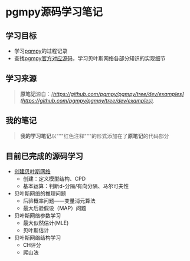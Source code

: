 # pgmpy源码学习笔记

## 学习目标
 - 学习[pgmpy](https://github.com/pgmpy/pgmpy)的过程记录
 - 查找[pgmpy官方对应源码](https://github.com/pgmpy/pgmpy/tree/dev/pgmpy)，学习贝叶斯网络各部分知识的实现细节

## 学习来源
> **原笔记**源自：*[https://github.com/pgmpy/pgmpy/tree/dev/examples](https://github.com/pgmpy/pgmpy/tree/dev/examples)*.

## 我的笔记
> **我的学习笔记**以"""红色注释"""的形式添加在了**原笔记**的代码部分
>

## 目前已完成的源码学习
 - [创建贝叶斯网络](https://github.com/pokaaa/pgmpy-study-notes/blob/main/Creating%20a%20Discrete%20Bayesian%20Network.ipynb)
   - 创建：定义模型结构、CPD 
   - 基本运算：判断d-分隔/有向分隔、马尔可夫性 
 - 贝叶斯网络的推理问题
   - 后验概率问题——变量消元算法
   - 最大后验假设（MAP）问题
 - 贝叶斯网络参数学习
   - 最大似然估计(MLE)
   - 贝叶斯估计
 - 贝叶斯网络结构学习
   - CH评分
   - 爬山法

